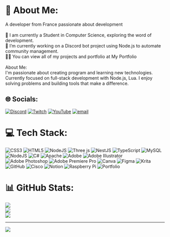 # 💫 About Me:
A developer from France passionate about development<br><br>    📝 I am currently a Student in Computer Science, exploring the word of development.<br>    🔭 I’m currently working on a Discord bot project using Node.js to automate community management.<br>    👨‍💻 You can view all of my projects and portfolio at My Portfolio<br><br>About Me:<br>I'm passionate about creating program and learning new technologies. Currently focused on full-stack development with Node.js, Lua. I enjoy solving problems and building tools that make a difference.


## 🌐 Socials:
[![Discord](https://img.shields.io/badge/Discord-%237289DA.svg?logo=discord&logoColor=white)](https://discord.gg/https://discord.com/users/359705579725258754) [![Twitch](https://img.shields.io/badge/Twitch-%239146FF.svg?logo=Twitch&logoColor=white)](https://twitch.tv/SeikoSanOf) [![YouTube](https://img.shields.io/badge/YouTube-%23FF0000.svg?logo=YouTube&logoColor=white)](https://youtube.com/@SeikoSanOf) [![email](https://img.shields.io/badge/Email-D14836?logo=gmail&logoColor=white)](mailto:seikosan.contact@gmail.com) 

# 💻 Tech Stack:
![CSS3](https://img.shields.io/badge/css3-%231572B6.svg?style=flat&logo=css3&logoColor=white) ![HTML5](https://img.shields.io/badge/html5-%23E34F26.svg?style=flat&logo=html5&logoColor=white) ![NodeJS](https://img.shields.io/badge/node.js-6DA55F?style=flat&logo=node.js&logoColor=white) ![Three js](https://img.shields.io/badge/threejs-black?style=flat&logo=three.js&logoColor=white) ![NestJS](https://img.shields.io/badge/nestjs-%23E0234E.svg?style=flat&logo=nestjs&logoColor=white) ![TypeScript](https://img.shields.io/badge/typescript-%23007ACC.svg?style=flat&logo=typescript&logoColor=white) ![MySQL](https://img.shields.io/badge/mysql-4479A1.svg?style=flat&logo=mysql&logoColor=white) ![NodeJS](https://img.shields.io/badge/node.js-6DA55F?style=flat&logo=node.js&logoColor=white) ![C#](https://img.shields.io/badge/c%23-%23239120.svg?style=flat&logo=csharp&logoColor=white) ![Apache](https://img.shields.io/badge/apache-%23D42029.svg?style=flat&logo=apache&logoColor=white) ![Adobe](https://img.shields.io/badge/adobe-%23FF0000.svg?style=flat&logo=adobe&logoColor=white) ![Adobe Illustrator](https://img.shields.io/badge/adobe%20illustrator-%23FF9A00.svg?style=flat&logo=adobe%20illustrator&logoColor=white) ![Adobe Photoshop](https://img.shields.io/badge/adobe%20photoshop-%2331A8FF.svg?style=flat&logo=adobe%20photoshop&logoColor=white) ![Adobe Premiere Pro](https://img.shields.io/badge/Adobe%20Premiere%20Pro-9999FF.svg?style=flat&logo=Adobe%20Premiere%20Pro&logoColor=white) ![Canva](https://img.shields.io/badge/Canva-%2300C4CC.svg?style=flat&logo=Canva&logoColor=white) ![Figma](https://img.shields.io/badge/figma-%23F24E1E.svg?style=flat&logo=figma&logoColor=white) ![Krita](https://img.shields.io/badge/Krita-203759?style=flat&logo=krita&logoColor=EEF37B) ![GitHub](https://img.shields.io/badge/github-%23121011.svg?style=flat&logo=github&logoColor=white) ![Cisco](https://img.shields.io/badge/cisco-%23049fd9.svg?style=flat&logo=cisco&logoColor=black) ![Notion](https://img.shields.io/badge/Notion-%23000000.svg?style=flat&logo=notion&logoColor=white) ![Raspberry Pi](https://img.shields.io/badge/-Raspberry_Pi-C51A4A?style=flat&logo=Raspberry-Pi) ![Portfolio](https://img.shields.io/badge/Portfolio-%23000000.svg?style=flat&logo=firefox&logoColor=#FF7139)
# 📊 GitHub Stats:
![](https://github-readme-stats.vercel.app/api?username=SeikoSanOff&theme=dark&hide_border=false&include_all_commits=false&count_private=false)<br/>
![](https://nirzak-streak-stats.vercel.app/?user=SeikoSanOff&theme=dark&hide_border=false)<br/>
![](https://github-readme-stats.vercel.app/api/top-langs/?username=SeikoSanOff&theme=dark&hide_border=false&include_all_commits=false&count_private=false&layout=compact)

---
[![](https://visitcount.itsvg.in/api?id=SeikoSanOff&icon=0&color=0)](https://visitcount.itsvg.in)

<!-- Proudly created with GPRM ( https://gprm.itsvg.in ) -->

